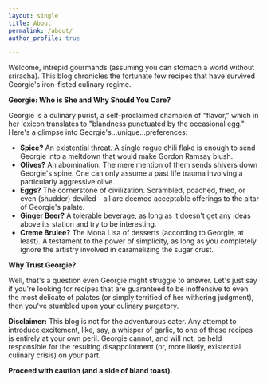 ```yaml
---
layout: single
title: About
permalink: /about/
author_profile: true

---
```

Welcome, intrepid gourmands (assuming you can stomach a world without sriracha). This blog chronicles the fortunate few recipes that have survived Georgie's iron-fisted culinary regime.

**Georgie: Who is She and Why Should You Care?**

Georgie is a culinary purist, a self-proclaimed champion of "flavor," which in her lexicon translates to "blandness punctuated by the occasional egg." Here's a glimpse into Georgie's...unique...preferences:

* **Spice?** An existential threat. A single rogue chili flake is enough to send Georgie into a meltdown that would make Gordon Ramsay blush.
* **Olives?** An abomination. The mere mention of them sends shivers down Georgie's spine. One can only assume a past life trauma involving a particularly aggressive olive.
* **Eggs?** The cornerstone of civilization. Scrambled, poached, fried, or even (shudder) deviled - all are deemed acceptable offerings to the altar of Georgie's palate.
* **Ginger Beer?** A tolerable beverage, as long as it doesn't get any ideas above its station and try to be interesting.
* **Creme Brulee?** The Mona Lisa of desserts (according to Georgie, at least). A testament to the power of simplicity, as long as you completely ignore the artistry involved in caramelizing the sugar crust.

**Why Trust Georgie?**

Well, that's a question even Georgie might struggle to answer. Let's just say if you're looking for recipes that are guaranteed to be inoffensive to even the most delicate of palates (or simply terrified of her withering judgment), then you've stumbled upon your culinary purgatory.

**Disclaimer:** This blog is not for the adventurous eater. Any attempt to introduce excitement, like, say, a whisper of garlic, to one of these recipes is entirely at your own peril. Georgie cannot, and will not, be held responsible for the resulting disappointment (or, more likely, existential culinary crisis) on your part.

**Proceed with caution (and a side of bland toast).**
